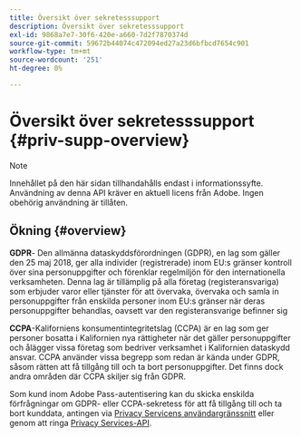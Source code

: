 ```yaml
---
title: Översikt över sekretesssupport
description: Översikt över sekretesssupport
exl-id: 9868a7e7-30f6-420e-a660-7d2f7870374d
source-git-commit: 59672b44074c472094ed27a23d6bfbcd7654c901
workflow-type: tm+mt
source-wordcount: '251'
ht-degree: 0%

---
```


# Översikt över sekretesssupport {#priv-supp-overview}

>[!NOTE]
>
>Innehållet på den här sidan tillhandahålls endast i informationssyfte. Användning av denna API kräver en aktuell licens från Adobe. Ingen obehörig användning är tillåten.

## Ökning {#overview}

**GDPR**- Den allmänna dataskyddsförordningen (GDPR), en lag som gäller den 25 maj 2018, ger alla individer (registrerade) inom EU:s gränser kontroll över sina personuppgifter och förenklar regelmiljön för den internationella verksamheten. Denna lag är tillämplig på alla företag (registeransvariga) som erbjuder varor eller tjänster för att övervaka, övervaka och samla in personuppgifter från enskilda personer inom EU:s gränser när deras personuppgifter behandlas, oavsett var den registeransvarige befinner sig

**CCPA**-Kaliforniens konsumentintegritetslag (CCPA) är en lag som ger personer bosatta i Kalifornien nya rättigheter när det gäller personuppgifter och ålägger vissa företag som bedriver verksamhet i Kalifornien dataskydd ansvar. CCPA använder vissa begrepp som redan är kända under GDPR, såsom rätten att få tillgång till och ta bort personuppgifter. Det finns dock andra områden där CCPA skiljer sig från GDPR.

Som kund inom Adobe Pass-autentisering kan du skicka enskilda förfrågningar om GDPR- eller CCPA-sekretess för att få tillgång till och ta bort kunddata, antingen via [Privacy Servicens användargränssnitt](https://www.adobe.io/apis/experiencecloud/gdpr/docs/alldocs.html#!api-specification/markdown/narrative/tutorials/privacy_service_tutorial/privacy_service_ui_tutorial.md) eller genom att ringa [Privacy Services-API](https://www.adobe.io/apis/experiencecloud/gdpr/docs/alldocs.html#!api-specification/markdown/narrative/tutorials/privacy_service_tutorial/privacy_service_api_tutorial.md).

<!--

>[!MORELIKETHIS]
>
>* [Privacy Services Overview](https://www.adobe.io/apis/experiencecloud/gdpr/docs/alldocs.html#!api-specification/markdown/narrative/technical_overview/privacy_service_overview/privacy_service_overview.md)
>* [Privacy Service API documentation](https://www.adobe.io/apis/experiencecloud/gdpr.html)
-->
